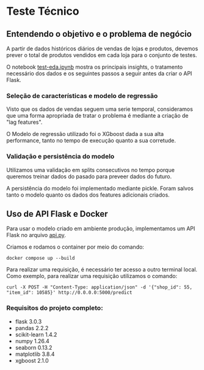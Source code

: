 # Teste Técnico

## Entendendo o objetivo e o problema de negócio

A partir de dados históricos diários de vendas de lojas e produtos, devemos prever o total de produtos vendidos em cada loja para o conjunto de testes.

O notebook [test-eda.ipynb](test-eda.ipynb) mostra os principais insights, o tratamento necessário dos dados e os seguintes passos a seguir antes da criar o API Flask.

### Seleção de características e modelo de regressão

Visto que os dados de vendas seguem uma serie temporal, consideramos que uma forma apropriada de tratar o problema é mediante a criação de "lag features".

O Modelo de regressão utilizado foi o XGboost dada a sua alta performance, tanto no tempo de execução quanto a sua corretude. 

### Validação e persistência do modelo

Utilizamos uma validação em splits consecutivos no tempo porque queremos treinar dados do pasado para preveer dados do futuro.

A persistência do modelo foi implementado mediante pickle. Foram salvos tanto o modelo quanto os dados dos features adicionais criados.

## Uso de API Flask e Docker

Para usar o modelo criado em ambiente produção, implementamos um API Flask no arquivo [api.py](api.py). 

Criamos e rodamos o container por meio do comando:

```
docker compose up --build
```

Para realizar uma requisição, é necessário ter acesso a outro terminal local. Como exemplo, para realizar uma requisição utilizamos o comando:

```
curl -X POST -H "Content-Type: application/json" -d '{"shop_id": 55, "item_id": 10585}' http://0.0.0.0:5000/predict
```

### Requisitos do projeto completo:
  - flask 3.0.3
  - pandas 2.2.2
  - scikit-learn 1.4.2
  - numpy 1.26.4
  - seaborn 0.13.2
  - matplotlib 3.8.4
  - xgboost 2.1.0
